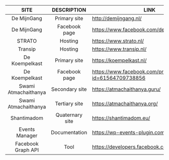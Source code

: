 
|         SITE         |   DESCRIPTION   | LINK                                                   |
| :------------------: | :-------------: | ------------------------------------------------------ |
|     De MijnGang      |  Primary site   | http://demijngang.nl/                                  |
|     De MijnGang      |  Facebook page  | https://www.facebook.com/demijngang/                   |
|        STRATO        |     Hosting     | https://www.strato.nl/                                 |
|       Transip        |     Hosting     | https://www.transip.nl/                                |
|    De Koempelkast    |  Primary site   | https://koempelkast.nl/                                |
|    De Koempelkast    |  Facebook page  | https://www.facebook.com/profile.php?id=61564709738856 |
| Swami Atmachaithanya | Secondary site  | https://atmachaithanya.guru/                           |
| Swami Atmachaithanya |  Tertiary site  | https://atmachaithanya.org/                            |
|     Shantimadom      | Quaternary site | https://shantimadom.eu/                                |
|    Events Manager    |  Documentation  | https://wp-events-plugin.com/documentation/            |
|  Facebook Graph API  |      Tool       | https://developers.facebook.com/tools/explorer/        |

